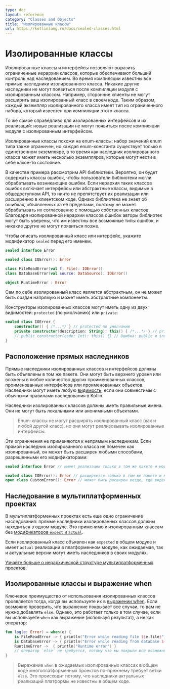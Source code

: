 ```yaml
---
type: doc
layout: reference
category: "Classes and Objects"
title: "Изолированные классы"
url: https://kotlinlang.ru/docs/sealed-classes.html
---
```


<!--# Sealed Classes-->
# Изолированные классы

<!--Sealed classes and interfaces represent restricted class hierarchies, that provide more control over inheritance. All direct subclasses of a sealed class are known at compile time. No other subclasses may appear after a module with the sealed class is compiled. For example, third-party clients can't extend your sealed class in their code. Thus, each instance of a sealed class has a type from a limited set that is known when this class is compiled.-->

Изолированные классы и интерфейсы позволяют выразить ограниченные иерархии классов, которые обеспечивают больший контроль над наследованием. Во время компиляции известны все прямые наследники изолированного класса. Никакие другие наследники не могут появиться после компиляции модуля с изолированным классом. Например, сторонние клиенты не могут расширить ваш изолированный класс в своем коде. Таким образом, каждый экземпляр изолированного класса имеет тип из ограниченного набора, который известен при компиляции этого класса.

<!--The same works for sealed interfaces and their implementations: once a module with a sealed interface is compiled, no new implementations can appear.-->

То же самое справедливо для изолированных интерфейсов и их реализаций: новые реализации не могут появиться после компиляции модуля с изолированным интерфейсом.

<!--In some sense, sealed classes are similar to enum classes: the set of values for an enum type is also restricted, but each enum constant exists only as a single instance, whereas a subclass of a sealed class can have multiple instances, each with its own state.-->

Изолированные классы похожи на enum-классы: набор значений enum типа также ограничен, но каждая enum-константа существует только в единственном экземпляре, в то время как наследник изолированного класса может иметь несколько экземпляров, которые могут нести в себе какое-то состояние.

<!--As an example, consider a library's API. It's likely to contain error classes to let the library users handle errors that it can throw. If the hierarchy of such error classes includes interfaces or abstract classes visible in the public API, then nothing prevents implementing or extending them in the client code. However, the library doesn't know about errors declared outside it, so it can't treat them consistently with its own classes. With a sealed hierarchy of error classes, library authors can be sure that they know all possible error types and no other ones can appear later.-->

В качестве примера рассмотрим API библиотеки. Вероятно, он будет содержать классы ошибок, чтобы пользователи библиотеки могли обрабатывать возникающие ошибки. Если иерархия таких классов ошибок включает интерфейсы или абстрактные классы, видимые в общедоступном API, то ничто не препятствует их реализации или расширению в клиентском коде. Однако библиотека не знает об ошибках, объявленных за её пределами, поэтому не может обрабатывать их согласованно с помощью собственных классов. Благодаря изолированной иерархии классов ошибок авторы библиотек могут быть уверены, что им известны все возможные типы ошибок, и никакие другие не могут появиться позже.

<!--To declare a sealed class or interface, put the sealed modifier before its name: -->

Чтобы описать изолированный класс или интерфейс, укажите модификатор `sealed` перед его именем.

```kotlin
sealed interface Error

sealed class IOError(): Error

class FileReadError(val f: File): IOError()
class DatabaseError(val source: DataSource): IOError()

object RuntimeError : Error
```

<!--A sealed class is abstract by itself, it cannot be instantiated directly and can have abstract members.-->

Сам по себе изолированный класс является абстрактным, он не может быть создан напрямую и может иметь абстрактные компоненты.

<!--Constructors of sealed classes can have one of two visibilities: protected (by default) or private:-->

Конструкторы изолированных классов могут иметь одну из двух видимостей: `protected` (по умолчанию) или `private`:

```kotlin
sealed class IOError {
    constructor() { /*...*/ } // protected по умолчанию
    private constructor(description: String): this() { /*...*/ } // private это нормально
    // public constructor(code: Int): this() {} // Ошибка: public и internal не допускаются
}
```

<!--Location of direct subclasses-->

## Расположение прямых наследников

<!--Direct subclasses of sealed classes and interfaces must be declared in the same package. They may be top-level or nested inside any number of other named classes, named interfaces, or named objects. Subclasses can have any visibility as long as they are compatible with normal inheritance rules in Kotlin.-->

Прямые наследники изолированных классов и интерфейсов должны быть объявлены в том же пакете. Они могут быть верхнего уровня или вложены в любое количество других проименованных классов, проименованных интерфейсов или проименованных объектов. Наследники могут иметь любую [видимость](visibility-modifiers.html), если они совместимы с обычными правилами наследования в Kotlin.

<!--Subclasses of sealed classes must have a proper qualified name. They can't be local nor anonymous objects.-->

Наследники изолированных классов должны иметь правильные имена. Они не могут быть локальными или анонимными объектами.

<!--enum classes can't extend a sealed class (as well as any other class), but they can implement sealed interfaces.-->

> Enum-классы не могут расширять изолированный класс (как и любой другой класс), но они могут реализовывать изолированные интерфейсы.

<!--These restrictions don't apply to indirect subclasses. If a direct subclass of a sealed class is not marked as sealed, it can be extended in any ways that its modifiers allow:-->

Эти ограничения не применяются к непрямым наследникам. Если прямой наследник изолированного класса не помечен как изолированный, он может быть расширен любыми способами, разрешенными его модификаторами:

```kotlin
sealed interface Error // имеет реализации только в том же пакете и модуле

sealed class IOError(): Error // расширяется только в том же пакете и модуле
open class CustomError(): Error // может быть расширен везде, где виден
```

<!--Inheritance in multiplatform projects-->
## Наследование в мультиплатформенных проектах

<!--There is one more inheritance restriction in multiplatform projects: direct subclasses of sealed classes must reside in the same source set. It applies to sealed classes without the expect and actual modifiers.-->

В мультиплатформенных проектах есть еще одно ограничение наследования: прямые наследники изолированных классов должны находиться в одном модуле. Это применимо к изолированным классам без [модификаторов `expect` и `actual`](multiplatform.html).

<!--If a sealed class is declared as expect in a common source set and have actual implementations in platform source sets, both expect and actual versions can have subclasses in their source sets. Moreover, if you use a hierarchical structure, you can create subclasses in any source set between the expect and actual declarations.-->

Если изолированный класс объявлен как `expected` в общем модуле и имеет `actual` реализации в платформенном модуле, как ожидаемая, так и актуальные версии могут иметь наследников в своих модулях.

<!--Learn more about the hierarchical structure of multiplatform projects.-->

[Узнайте больше о иерархической структуре мультиплатформенных проектов.](multiplatform.html)

<!--Sealed classes and when expression-->

## Изолированные классы и выражение when

<!--The key benefit of using sealed classes comes into play when you use them in a [`when` expression](control-flow.html#when-expression) expression. If it's possible to verify that the statement covers all cases, you don't need to add an `else` clause to the statement. However, this works only if you use when as an expression (using the result) and not as a statement:-->

Ключевое преимущество от использования изолированных классов проявляется тогда, когда вы используете их в [выражении when](control-flow.html#when-expression). Если возможно проверить, что выражение покрывает все случаи, то вам не нужно добавлять `else`. Однако, это работает только в том случае, если вы используете `when` как выражение (используя результат), а не как оператор:

```kotlin
fun log(e: Error) = when(e) {
    is FileReadError -> { println("Error while reading file ${e.file}") }
    is DatabaseError -> { println("Error while reading from database ${e.source}") }
    RuntimeError ->  { println("Runtime error") }
    // оператор `else` не требуется, потому что мы покрыли все возможные случаи
}
```

<!--when expressions on expect sealed classes in the common code of multiplatform projects still require an else branch. This happens because subclasses of actual platform implementations aren't known in the common code.-->

> Выражение `when` в ожидаемых изолированных классах в общем коде многоплатформенных проектов по-прежнему требует ветки `else`. Это происходит потому, что наследники актуальных реализаций платформы не известны в общем коде.
